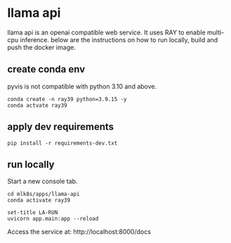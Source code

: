 # llama api

llama api is an openai compatible web service. It uses RAY to enable multi-cpu inference. below are the instructions on how to run locally, build and push the docker image.

## create conda env

pyvis is not compatible with python 3.10 and above.
```
conda create -n ray39 python=3.9.15 -y 
conda actvate ray39 
```

## apply dev requirements
```
pip install -r requirements-dev.txt 
```

## run locally
Start a new console tab.
```
cd mlk8s/apps/llama-api 
conda activate ray39

set-title LA-RUN 
uvicorn app.main:app --reload 
```

Access the service at:
http://localhost:8000/docs  

